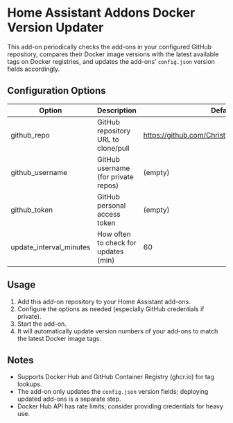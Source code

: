 # Home Assistant Addons Docker Version Updater

This add-on periodically checks the add-ons in your configured GitHub repository, compares their Docker image versions with the latest available tags on Docker registries, and updates the add-ons’ `config.json` version fields accordingly.

## Configuration Options

| Option                 | Description                           | Default                                     |
|------------------------|-------------------------------------|---------------------------------------------|
| github_repo            | GitHub repository URL to clone/pull | https://github.com/ChristoffBo/homeassistant.git |
| github_username        | GitHub username (for private repos)  | (empty)                                    |
| github_token           | GitHub personal access token          | (empty)                                    |
| update_interval_minutes| How often to check for updates (min) | 60                                         |

## Usage

1. Add this add-on repository to your Home Assistant add-ons.
2. Configure the options as needed (especially GitHub credentials if private).
3. Start the add-on.
4. It will automatically update version numbers of your add-ons to match the latest Docker image tags.

## Notes

- Supports Docker Hub and GitHub Container Registry (ghcr.io) for tag lookups.
- The add-on only updates the `config.json` version fields; deploying updated add-ons is a separate step.
- Docker Hub API has rate limits; consider providing credentials for heavy use.
